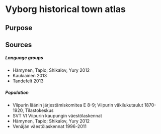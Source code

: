 # Vyborg historical town atlas


## Purpose

## Sources

##### Language groups

- Hämynen, Tapio; Shikalov, Yury 2012
- Kaukiainen 2013
- Tandefelt 2013

##### Population

- Viipurin läänin järjestämiskomitea E 8-9; Viipurin väkilukutaulut 1870-1920, Tilastokeskus
- SVT VI Viipurin kaupungin väestölaskennat
- Hämynen, Tapio; Shikalov, Yury 2012
- Venäjän väestölaskennat 1996-2011